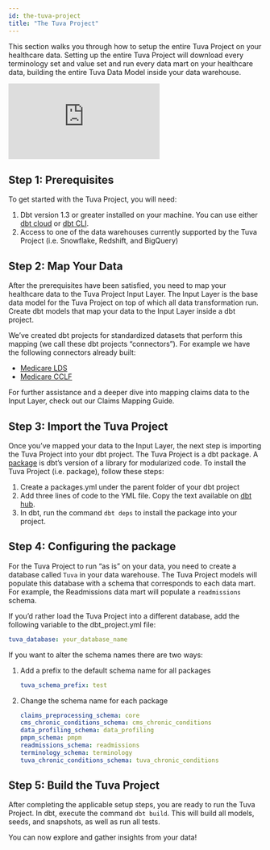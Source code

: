 ```yaml
---
id: the-tuva-project
title: "The Tuva Project"
---
```

This section walks you through how to setup the entire Tuva Project on your healthcare data.  Setting up the entire Tuva Project will download every terminology set and value set and run every data mart on your healthcare data, building the entire Tuva Data Model inside your data warehouse.

<div style={{position: 'relative', paddingBottom: '56.25%', height: 0}}>
  <iframe src="https://www.loom.com/embed/c6ac1645ced94463ada69a54ab112819" frameborder="0" webkitallowfullscreen mozallowfullscreen allowfullscreen style={{position: 'absolute', top: 0, left: 0, width: '100%', height: '100%'}}></iframe>
</div>

## Step 1: Prerequisites

To get started with the Tuva Project, you will need:

1. Dbt version 1.3 or greater installed on your machine.  You can use either [dbt cloud](https://cloud.getdbt.com/) or [dbt CLI](https://docs.getdbt.com/dbt-cli/cli-overview).
2. Access to one of the data warehouses currently supported by the Tuva Project (i.e. Snowflake, Redshift, and BigQuery)

## Step 2: Map Your Data

After the prerequisites have been satisfied, you need to map your healthcare data to the Tuva Project Input Layer.  The Input Layer is the base data model for the Tuva Project on top of which all data transformation run.  Create dbt models that map your data to the Input Layer inside a dbt project.  

We’ve created dbt projects for standardized datasets that perform this mapping (we call these dbt projects “connectors”).  For example we have the following connectors already built:

- [Medicare LDS](https://github.com/tuva-health/medicare_saf_connector)
- [Medicare CCLF](https://github.com/tuva-health/medicare_cclf_connector)

For further assistance and a deeper dive into mapping claims data to the Input Layer, check out our Claims Mapping Guide.

## Step 3: Import the Tuva Project

Once you’ve mapped your data to the Input Layer, the next step is importing the Tuva Project into your dbt project.  The Tuva Project is a dbt package.  A [package](https://docs.getdbt.com/docs/build/packages) is dbt’s version of a library for modularized code.  To install the Tuva Project (i.e. package), follow these steps:

1. Create a packages.yml under the parent folder of your dbt project
2. Add three lines of code to the YML file.  Copy the text available on [dbt hub](https://hub.getdbt.com/tuva-health/the_tuva_project/latest/).
3. In dbt, run the command `dbt deps` to install the package into your project.

## Step 4: Configuring the package

For the Tuva Project to run “as is” on your data, you need to create a database called `Tuva` in your data warehouse.  The Tuva Project models will populate this database with a schema that corresponds to each data mart. For example, the Readmissions data mart will populate a `readmissions` schema.

If you’d rather load the Tuva Project into a different database, add the following variable to the dbt_project.yml file:

```yaml
tuva_database: your_database_name
```

If you want to alter the schema names there are two ways:

1. Add a prefix to the default schema name for all packages
    
    ```yaml
    tuva_schema_prefix: test
    ```
    
2. Change the schema name for each package
    
    ```yaml
    claims_preprocessing_schema: core
    cms_chronic_conditions_schema: cms_chronic_conditions
    data_profiling_schema: data_profiling
    pmpm_schema: pmpm
    readmissions_schema: readmissions
    terminology_schema: terminology
    tuva_chronic_conditions_schema: tuva_chronic_conditions
    ```
    

## Step 5: Build the Tuva Project

After completing the applicable setup steps, you are ready to run the Tuva Project. In dbt, execute the command `dbt build`. This will build all models, seeds, and snapshots, as well as run all tests.

You can now explore and gather insights from your data!